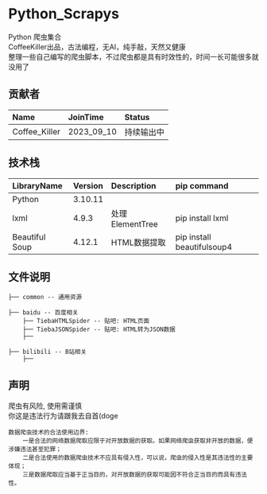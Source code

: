 # Python_Scrapys 

Python 爬虫集合  
CoffeeKiller出品，古法编程，无AI，纯手敲，天然又健康  
整理一些自己编写的爬虫脚本，不过爬虫都是具有时效性的，时间一长可能很多就没用了


## 贡献者
| Name          | JoinTime   | Status |
|:--------------|:-----------|:-------|
| Coffee_Killer | 2023_09_10 | 持续输出中  |


## 技术栈
| LibraryName    | Version | Description   | pip command                |
|:---------------|:--------|:--------------|:---------------------------|
| Python         | 3.10.11 |               |                            |
| lxml           | 4.9.3   | 处理ElementTree | pip install lxml           |
| Beautiful Soup | 4.12.1  | HTML数据提取      | pip install beautifulsoup4 |


## 文件说明
``` 
├── common -- 通用资源

├── baidu -- 百度相关
    ├── TiebaHTMLSpider -- 贴吧: HTML页面
    ├── TiebaJSONSpider -- 贴吧: HTML转为JSON数据
    ├──
    
├── bilibili -- B站相关
    ├──
```

## 声明

爬虫有风险, 使用需谨慎  
你这是违法行为请跟我去自首(doge

``` 
数据爬虫技术的合法使用边界: 
    一是合法的网络数据爬取应限于对开放数据的获取。如果网络爬虫获取非开放的数据，便涉嫌违法甚至犯罪；
    二是合法使用的数据爬虫技术不应具有侵入性，可以说，爬虫的侵入性是其违法性的主要体现；
    三是数据爬取应当基于正当目的，对开放数据的获取可能因不符合正当目的而具有违法性。
```